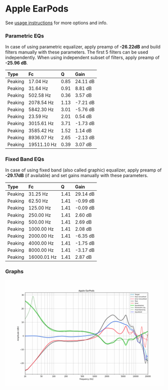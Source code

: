 # Apple EarPods
See [usage instructions](https://github.com/jaakkopasanen/AutoEq#usage) for more options and info.

### Parametric EQs
In case of using parametric equalizer, apply preamp of **-26.22dB** and build filters manually
with these parameters. The first 5 filters can be used independently.
When using independent subset of filters, apply preamp of **-25.96 dB**.

| Type    | Fc          |    Q | Gain     |
|:--------|:------------|:-----|:---------|
| Peaking | 17.04 Hz    | 0.85 | 24.11 dB |
| Peaking | 31.64 Hz    | 0.91 | 8.81 dB  |
| Peaking | 502.58 Hz   | 0.36 | 3.57 dB  |
| Peaking | 2078.54 Hz  | 1.13 | -7.21 dB |
| Peaking | 5842.30 Hz  | 3.01 | -5.76 dB |
| Peaking | 23.59 Hz    | 2.01 | 0.54 dB  |
| Peaking | 3015.61 Hz  | 3.71 | -1.73 dB |
| Peaking | 3585.42 Hz  | 1.52 | 1.14 dB  |
| Peaking | 8936.07 Hz  | 2.65 | -2.13 dB |
| Peaking | 19511.10 Hz | 0.39 | 3.07 dB  |

### Fixed Band EQs
In case of using fixed band (also called graphic) equalizer, apply preamp of **-29.17dB**
(if available) and set gains manually with these parameters.

| Type    | Fc          |    Q | Gain     |
|:--------|:------------|:-----|:---------|
| Peaking | 31.25 Hz    | 1.41 | 29.14 dB |
| Peaking | 62.50 Hz    | 1.41 | -0.99 dB |
| Peaking | 125.00 Hz   | 1.41 | -0.09 dB |
| Peaking | 250.00 Hz   | 1.41 | 2.60 dB  |
| Peaking | 500.00 Hz   | 1.41 | 2.69 dB  |
| Peaking | 1000.00 Hz  | 1.41 | 2.08 dB  |
| Peaking | 2000.00 Hz  | 1.41 | -6.35 dB |
| Peaking | 4000.00 Hz  | 1.41 | -1.75 dB |
| Peaking | 8000.00 Hz  | 1.41 | -3.17 dB |
| Peaking | 16000.01 Hz | 1.41 | 2.87 dB  |

### Graphs
![](./Apple%20EarPods.png)